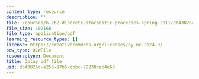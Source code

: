 ```yaml
---
content_type: resource
description: ''
file: /courses/6-262-discrete-stochastic-processes-spring-2011/db43826ca25597b5cbbc78230cec4e63_s98jdWi2kEs.pdf
file_size: 102168
file_type: application/pdf
learning_resource_types: []
license: https://creativecommons.org/licenses/by-nc-sa/4.0/
ocw_type: OCWFile
resourcetype: Document
title: 3play pdf file
uid: db43826c-a255-97b5-cbbc-78230cec4e63
---
```

